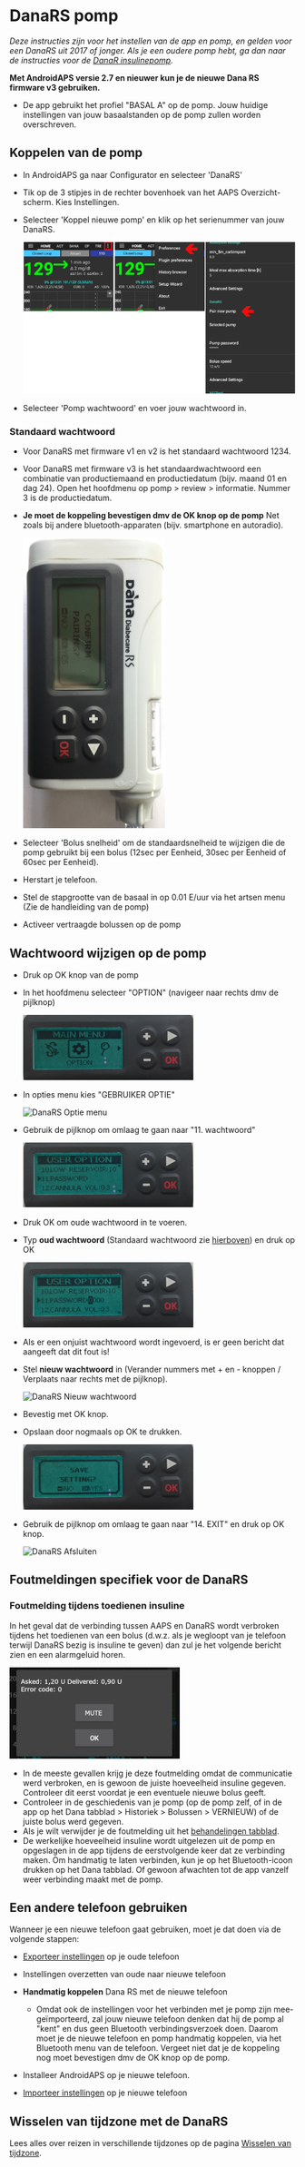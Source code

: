 # DanaRS pomp

*Deze instructies zijn voor het instellen van de app en pomp, en gelden voor een DanaRS uit 2017 of jonger. Als je een oudere pomp hebt, ga dan naar de instructies voor de [DanaR insulinepomp](./DanaR-Insulin-Pump).*

**Met AndroidAPS versie 2.7 en nieuwer kun je de nieuwe Dana RS firmware v3 gebruiken.**

* De app gebruikt het profiel "BASAL A" op de pomp. Jouw huidige instellingen van jouw basaalstanden op de pomp zullen worden overschreven.

## Koppelen van de pomp

* In AndroidAPS ga naar Configurator en selecteer 'DanaRS'

* Tik op de 3 stipjes in de rechter bovenhoek van het AAPS Overzicht-scherm. Kies Instellingen.

* Selecteer 'Koppel nieuwe pomp' en klik op het serienummer van jouw DanaRS.
    
    ![DanaRS aan AAPS koppelen](../images/AAPS_DanaRSPairing.png)

* Selecteer 'Pomp wachtwoord' en voer jouw wachtwoord in.

### Standaard wachtwoord

* Voor DanaRS met firmware v1 en v2 is het standaard wachtwoord 1234.
* Voor DanaRS met firmware v3 is het standaardwachtwoord een combinatie van productiemaand en productiedatum (bijv. maand 01 en dag 24). Open het hoofdmenu op pomp > review > informatie. Nummer 3 is de productiedatum.

* **Je moet de koppeling bevestigen dmv de OK knop op de pomp** Net zoals bij andere bluetooth-apparaten (bijv. smartphone en autoradio).
    
    ![Koppeling bevestigen op DanaRS](../images/DanaRS_Pairing.png)

* Selecteer 'Bolus snelheid' om de standaardsnelheid te wijzigen die de pomp gebruikt bij een bolus (12sec per Eenheid, 30sec per Eenheid of 60sec per Eenheid).

* Herstart je telefoon.
* Stel de stapgrootte van de basaal in op 0.01 E/uur via het artsen menu (Zie de handleiding van de pomp)
* Activeer vertraagde bolussen op de pomp

## Wachtwoord wijzigen op de pomp

* Druk op OK knop van de pomp
* In het hoofdmenu selecteer "OPTION" (navigeer naar rechts dmv de pijlknop)
    
    ![DanaRS Hoofdmenu](../images/DanaRSPW_01_MainMenu.png)

* In opties menu kies "GEBRUIKER OPTIE"
    
    ![DanaRS Optie menu](../images/DanaRSPW_02_OptionMenu.png)

* Gebruik de pijlknop om omlaag te gaan naar "11. wachtwoord"
    
    ![DanaRS 11. Wachtwoord](../images/DanaRSPW_03_11PW.png)

* Druk OK om oude wachtwoord in te voeren.

* Typ **oud wachtwoord** (Standaard wachtwoord zie [hierboven](#standaard-wachtwoord)) en druk op OK
    
    ![DanaRS Voer oude wachtwoord in](../images/DanaRSPW_04_11PWenter.png)

* Als er een onjuist wachtwoord wordt ingevoerd, is er geen bericht dat aangeeft dat dit fout is!

* Stel **nieuw wachtwoord** in (Verander nummers met + en - knoppen / Verplaats naar rechts met de pijlknop).
    
    ![DanaRS Nieuw wachtwoord](../images/DanaRSPW_05_PWnew.png)

* Bevestig met OK knop.

* Opslaan door nogmaals op OK te drukken.
    
    ![DanaRS Opslaan nieuw wachtwoord](../images/DanaRSPW_06_PWnewSave.png)

* Gebruik de pijlknop om omlaag te gaan naar "14. EXIT" en druk op OK knop.
    
    ![DanaRS Afsluiten](../images/DanaRSPW_07_Exit.png)

## Foutmeldingen specifiek voor de DanaRS

### Foutmelding tijdens toedienen insuline

In het geval dat de verbinding tussen AAPS en DanaRS wordt verbroken tijdens het toedienen van een bolus (d.w.z. als je wegloopt van je telefoon terwijl DanaRS bezig is insuline te geven) dan zul je het volgende bericht zien en een alarmgeluid horen.

![Alarm insuline toediening](../images/DanaRS_Error_bolus.png)

* In de meeste gevallen krijg je deze foutmelding omdat de communicatie werd verbroken, en is gewoon de juiste hoeveelheid insuline gegeven. Controleer dit eerst voordat je een eventuele nieuwe bolus geeft.
* Controleer in de geschiedenis van je pomp (op de pomp zelf, of in de app op het Dana tabblad > Historiek > Bolussen > VERNIEUW) of de juiste bolus werd gegeven.
* Als je wilt verwijder je de foutmelding uit het [behandelingen tabblad](../Getting-Started/Screenshots#koolhydraten-correctie).
* De werkelijke hoeveelheid insuline wordt uitgelezen uit de pomp en opgeslagen in de app tijdens de eerstvolgende keer dat ze verbinding maken. Om handmatig te laten verbinden, kun je op het Bluetooth-icoon drukken op het Dana tabblad. Of gewoon afwachten tot de app vanzelf weer verbinding maakt met de pomp.

## Een andere telefoon gebruiken

Wanneer je een nieuwe telefoon gaat gebruiken, moet je dat doen via de volgende stappen:

* [Exporteer instellingen](../Usage/ExportImportSettings#export-settings) op je oude telefoon
* Instellingen overzetten van oude naar nieuwe telefoon
* **Handmatig koppelen** Dana RS met de nieuwe telefoon
    
    * Omdat ook de instellingen voor het verbinden met je pomp zijn mee-geïmporteerd, zal jouw nieuwe telefoon denken dat hij de pomp al "kent" en dus geen Bluetooth verbindingsverzoek doen. Daarom moet je de nieuwe telefoon en pomp handmatig koppelen, via het Bluetooth menu van de telefoon. Vergeet niet dat je de koppeling nog moet bevestigen dmv de OK knop op de pomp.
* Installeer AndroidAPS op je nieuwe telefoon.
* [Importeer instellingen](../Usage/ExportImportSettings#importeer-instellingen) op je nieuwe telefoon

## Wisselen van tijdzone met de DanaRS

Lees alles over reizen in verschillende tijdzones op de pagina [Wisselen van tijdzone](../Usage/Timezone-traveling#danarv2-danars).